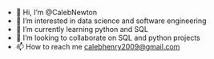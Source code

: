 - 👋 Hi, I’m @CalebNewton
- 👀 I’m interested in data science and software engineering
- 🌱 I’m currently learning python and SQL
- 💞️ I’m looking to collaborate on SQL and python projects
- 📫 How to reach me calebhenry2009@gmail.com

<!---
CalebNewton/CalebNewton is a ✨ special ✨ repository because its `README.md` (this file) appears on your GitHub profile.
You can click the Preview link to take a look at your changes.
--->
